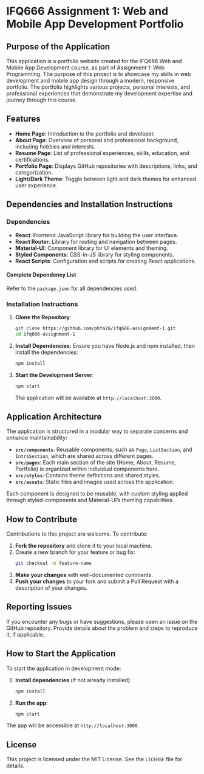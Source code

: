 # IFQ666 Assignment 1: Web and Mobile App Development Portfolio

## Purpose of the Application

This application is a portfolio website created for the IFQ666 Web and Mobile App Development course, as part of Assignment 1: Web Programming. The purpose of this project is to showcase my skills in web development and mobile app design through a modern, responsive portfolio. The portfolio highlights various projects, personal interests, and professional experiences that demonstrate my development expertise and journey through this course.

## Features

- **Home Page**: Introduction to the portfolio and developer.
- **About Page**: Overview of personal and professional background, including hobbies and interests.
- **Resume Page**: List of professional experiences, skills, education, and certifications.
- **Portfolio Page**: Displays GitHub repositories with descriptions, links, and categorization.
- **Light/Dark Theme**: Toggle between light and dark themes for enhanced user experience.

## Dependencies and Installation Instructions

### Dependencies

- **React**: Frontend JavaScript library for building the user interface.
- **React Router**: Library for routing and navigation between pages.
- **Material-UI**: Component library for UI elements and theming.
- **Styled Components**: CSS-in-JS library for styling components.
- **React Scripts**: Configuration and scripts for creating React applications.

#### Complete Dependency List

Refer to the `package.json` for all dependencies used.

### Installation Instructions

1. **Clone the Repository**:
   ```bash
   git clone https://github.com/phfa26/ifq666-assignment-1.git
   cd ifq666-assignment-1
   ```

2. **Install Dependencies**:
   Ensure you have Node.js and npm installed, then install the dependencies:
   ```bash
   npm install
   ```

3. **Start the Development Server**:
   ```bash
   npm start
   ```

   The application will be available at `http://localhost:3000`.

## Application Architecture

The application is structured in a modular way to separate concerns and enhance maintainability:

- **`src/components`**: Reusable components, such as `Page`, `ListSection`, and `IntroSection`, which are shared across different pages.
- **`src/pages`**: Each main section of the site (Home, About, Resume, Portfolio) is organized within individual components here.
- **`src/styles`**: Contains theme definitions and shared styles.
- **`src/assets`**: Static files and images used across the application.

Each component is designed to be reusable, with custom styling applied through styled-components and Material-UI’s theming capabilities.

## How to Contribute

Contributions to this project are welcome. To contribute:

1. **Fork the repository** and clone it to your local machine.
2. Create a new branch for your feature or bug fix:
   ```bash
   git checkout -b feature-name
   ```
3. **Make your changes** with well-documented comments.
4. **Push your changes** to your fork and submit a Pull Request with a description of your changes.

## Reporting Issues

If you encounter any bugs or have suggestions, please open an issue on the GitHub repository. Provide details about the problem and steps to reproduce it, if applicable. 

## How to Start the Application

To start the application in development mode:

1. **Install dependencies** (if not already installed):
   ```bash
   npm install
   ```

2. **Run the app**:
   ```bash
   npm start
   ```

The app will be accessible at `http://localhost:3000`.

## License

This project is licensed under the MIT License. See the `LICENSE` file for details.
